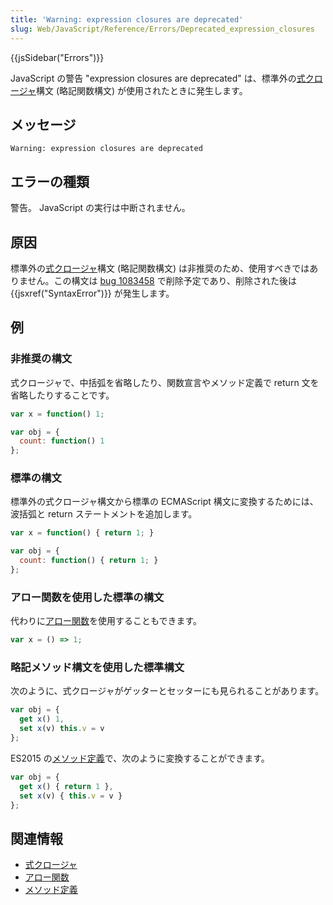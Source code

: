 ```yaml
---
title: 'Warning: expression closures are deprecated'
slug: Web/JavaScript/Reference/Errors/Deprecated_expression_closures
---
```

{{jsSidebar("Errors")}}

JavaScript の警告 "expression closures are deprecated" は、標準外の[式クロージャ](/ja/docs/Web/JavaScript/Reference/Operators/Expression_closures)構文 (略記関数構文) が使用されたときに発生します。

## メッセージ

```
Warning: expression closures are deprecated
```

## エラーの種類

警告。 JavaScript の実行は中断されません。

## 原因

標準外の[式クロージャ](/ja/docs/Web/JavaScript/Reference/Operators/Expression_closures)構文 (略記関数構文) は非推奨のため、使用すべきではありません。この構文は [bug 1083458](https://bugzilla.mozilla.org/show_bug.cgi?id=1083458) で削除予定であり、削除された後は {{jsxref("SyntaxError")}} が発生します。

## 例

### 非推奨の構文

式クロージャで、中括弧を省略したり、関数宣言やメソッド定義で return 文を省略したりすることです。

```js example-bad
var x = function() 1;

var obj = {
  count: function() 1
};
```

### 標準の構文

標準外の式クロージャ構文から標準の ECMAScript 構文に変換するためには、波括弧と return ステートメントを追加します。

```js example-good
var x = function() { return 1; }

var obj = {
  count: function() { return 1; }
};
```

### アロー関数を使用した標準の構文

代わりに[アロー関数](/ja/docs/Web/JavaScript/Reference/Functions/Arrow_functions)を使用することもできます。

```js example-good
var x = () => 1;
```

### 略記メソッド構文を使用した標準構文

次のように、式クロージャがゲッターとセッターにも見られることがあります。

```js example-bad
var obj = {
  get x() 1,
  set x(v) this.v = v
};
```

ES2015 の[メソッド定義](/ja/docs/Web/JavaScript/Reference/Functions/Method_definitions)で、次のように変換することができます。

```js example-good
var obj = {
  get x() { return 1 },
  set x(v) { this.v = v }
};
```

## 関連情報

- [式クロージャ](/ja/docs/Web/JavaScript/Reference/Operators/Expression_closures)
- [アロー関数](/ja/docs/Web/JavaScript/Reference/Functions/Arrow_functions)
- [メソッド定義](/ja/docs/Web/JavaScript/Reference/Functions/Method_definitions)
